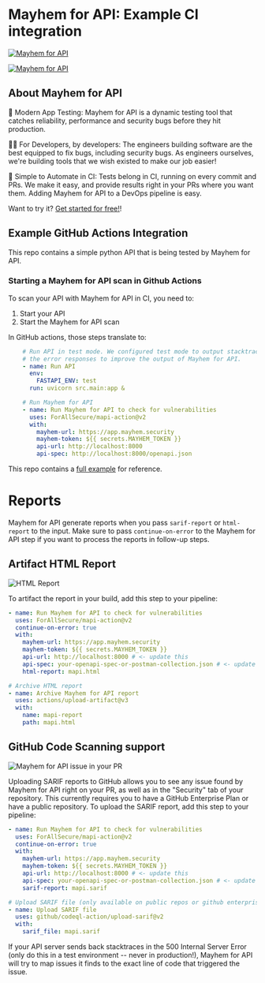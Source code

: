 # Mayhem for API: Example CI integration

[![Mayhem for API](https://mayhem4api.forallsecure.com/api/v1/api-target/forallsecure/forallsecure-mapi-action-examples/badge/icon.svg?scm_branch=main)](https://mayhem4api.forallsecure.com/forallsecure/forallsecure-mapi-action-examples/latest-job?scm_branch=main)

[![Mayhem for API](https://mayhem4api.forallsecure.com/downloads/img/mapi-logo-full-color.svg)](http://mayhem4api.forallsecure.com/signup)

## About Mayhem for API

🧪 Modern App Testing: Mayhem for API is a dynamic testing tool that
catches reliability, performance and security bugs before they hit
production.

🧑‍💻 For Developers, by developers: The engineers building
software are the best equipped to fix bugs, including security bugs. As
engineers ourselves, we're building tools that we wish existed to make
our job easier! 

🤖 Simple to Automate in CI: Tests belong in CI, running on every commit
and PRs. We make it easy, and provide results right in your PRs where
you want them. Adding Mayhem for API to a DevOps pipeline is easy.

Want to try it? [Get started for free!](https://www.mayhem.security/get-started)!

## Example GitHub Actions Integration

This repo contains a simple python API that is being tested by Mayhem
for API.

### Starting a Mayhem for API scan in Github Actions

To scan your API with Mayhem for API in CI, you need to:
1) Start your API
2) Start the Mayhem for API scan

In GitHub actions, those steps translate to:

```yaml
    # Run API in test mode. We configured test mode to output stacktraces in
    # the error responses to improve the output of Mayhem for API.
    - name: Run API
      env:
        FASTAPI_ENV: test
      run: uvicorn src.main:app &

    # Run Mayhem for API
    - name: Run Mayhem for API to check for vulnerabilities
      uses: ForAllSecure/mapi-action@v2
      with:
        mayhem-url: https://app.mayhem.security
        mayhem-token: ${{ secrets.MAYHEM_TOKEN }}
        api-url: http://localhost:8000
        api-spec: http://localhost:8000/openapi.json
```

This repo contains a [full example](.github/workflows/mapi.yml) for
reference.

# Reports

Mayhem for API generate reports when you pass `sarif-report` or
`html-report` to the input. Make sure to pass `continue-on-error` to the
Mayhem for API step if you want to process the reports in follow-up
steps.

## Artifact HTML Report

![HTML Report](https://mayhem4api.forallsecure.com/downloads/img/sample-report.png)

To artifact the report in your build, add this step to your pipeline:

```yaml
- name: Run Mayhem for API to check for vulnerabilities
  uses: ForAllSecure/mapi-action@v2
  continue-on-error: true
  with:
    mayhem-url: https://app.mayhem.security
    mayhem-token: ${{ secrets.MAYHEM_TOKEN }}
    api-url: http://localhost:8000 # <- update this
    api-spec: your-openapi-spec-or-postman-collection.json # <- update this
    html-report: mapi.html

# Archive HTML report
- name: Archive Mayhem for API report
  uses: actions/upload-artifact@v3
  with:
    name: mapi-report
    path: mapi.html
```

## GitHub Code Scanning support

![Mayhem for API issue in your
PR](http://mayhem4api.forallsecure.com/downloads/img/sarif-github.png)

Uploading SARIF reports to GitHub allows you to see any issue found by
Mayhem for API right on your PR, as well as in the "Security" tab of
your repository. This currently requires you to have a GitHub Enterprise
Plan or have a public repository. To upload the SARIF report, add this
step to your pipeline:

```yaml
- name: Run Mayhem for API to check for vulnerabilities
  uses: ForAllSecure/mapi-action@v2
  continue-on-error: true
  with:
    mayhem-url: https://app.mayhem.security
    mayhem-token: ${{ secrets.MAYHEM_TOKEN }}
    api-url: http://localhost:8000 # <- update this
    api-spec: your-openapi-spec-or-postman-collection.json # <- update this
    sarif-report: mapi.sarif

# Upload SARIF file (only available on public repos or github enterprise)
- name: Upload SARIF file
  uses: github/codeql-action/upload-sarif@v2
  with:
    sarif_file: mapi.sarif
```

If your API server sends back stacktraces in the 500 Internal Server
Error (only do this in a test environment -- never in production!),
Mayhem for API will try to map issues it finds to the exact line of code
that triggered the issue.
